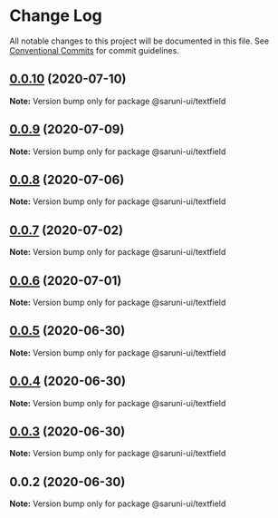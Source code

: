 # Change Log

All notable changes to this project will be documented in this file.
See [Conventional Commits](https://conventionalcommits.org) for commit guidelines.

## [0.0.10](https://github.com/tambium/saruni-ui/compare/@saruni-ui/textfield@0.0.9...@saruni-ui/textfield@0.0.10) (2020-07-10)

**Note:** Version bump only for package @saruni-ui/textfield





## [0.0.9](https://github.com/tambium/saruni-ui/compare/@saruni-ui/textfield@0.0.8...@saruni-ui/textfield@0.0.9) (2020-07-09)

**Note:** Version bump only for package @saruni-ui/textfield





## [0.0.8](https://github.com/tambium/saruni-ui/compare/@saruni-ui/textfield@0.0.7...@saruni-ui/textfield@0.0.8) (2020-07-06)

**Note:** Version bump only for package @saruni-ui/textfield





## [0.0.7](https://github.com/tambium/saruni-ui/compare/@saruni-ui/textfield@0.0.6...@saruni-ui/textfield@0.0.7) (2020-07-02)

**Note:** Version bump only for package @saruni-ui/textfield





## [0.0.6](https://github.com/tambium/saruni-ui/compare/@saruni-ui/textfield@0.0.5...@saruni-ui/textfield@0.0.6) (2020-07-01)

**Note:** Version bump only for package @saruni-ui/textfield





## [0.0.5](https://github.com/tambium/saruni-ui/compare/@saruni-ui/textfield@0.0.4...@saruni-ui/textfield@0.0.5) (2020-06-30)

**Note:** Version bump only for package @saruni-ui/textfield





## [0.0.4](https://github.com/tambium/saruni-ui/compare/@saruni-ui/textfield@0.0.3...@saruni-ui/textfield@0.0.4) (2020-06-30)

**Note:** Version bump only for package @saruni-ui/textfield





## [0.0.3](https://github.com/tambium/saruni-ui/compare/@saruni-ui/textfield@0.0.2...@saruni-ui/textfield@0.0.3) (2020-06-30)

**Note:** Version bump only for package @saruni-ui/textfield





## 0.0.2 (2020-06-30)

**Note:** Version bump only for package @saruni-ui/textfield
